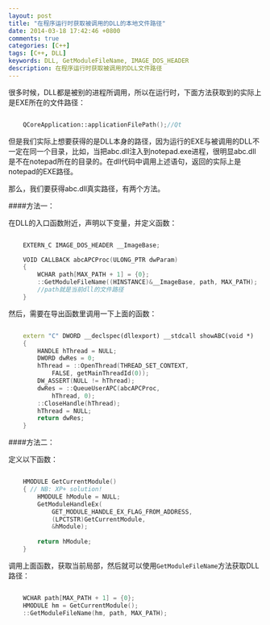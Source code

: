```yaml
---
layout: post
title: "在程序运行时获取被调用的DLL的本地文件路径"
date: 2014-03-18 17:42:46 +0800
comments: true
categories: [C++]
tags: [C++, DLL]
keywords: DLL, GetModuleFileName, IMAGE_DOS_HEADER
description: 在程序运行时获取被调用的DLL文件路径
---
```


很多时候，DLL都是被别的进程所调用，所以在运行时，下面方法获取到的实际上是EXE所在的文件路径：

``` c++

	QCoreApplication::applicationFilePath();//Qt
```

但是我们实际上想要获得的是DLL本身的路径，因为运行的EXE与被调用的DLL不一定在同一个目录，比如，当把abc.dll注入到notepad.exe进程，很明显abc.dll是不在notepad所在的目录的。在dll代码中调用上述语句，返回的实际上是notepad的EXE路径。

那么，我们要获得abc.dll真实路径，有两个方法。

<!--more-->

####方法一：

在DLL的入口函数附近，声明以下变量，并定义函数：

``` c++

	EXTERN_C IMAGE_DOS_HEADER __ImageBase;	VOID CALLBACK abcAPCProc(ULONG_PTR dwParam)	{    	WCHAR path[MAX_PATH + 1] = {0};    	::GetModuleFileName((HINSTANCE)&__ImageBase, path, MAX_PATH);		//path就是当前dll的文件路径	}
```

然后，需要在导出函数里调用一下上面的函数：

``` c++

	extern "C" DWORD __declspec(dllexport) __stdcall showABC(void *)	{	    HANDLE hThread = NULL;	    DWORD dwRes = 0;	    hThread = ::OpenThread(THREAD_SET_CONTEXT,	        FALSE, getMainThreadId(0));	    DW_ASSERT(NULL != hThread);	    dwRes = ::QueueUserAPC(abcAPCProc, 	        hThread, 0);	    ::CloseHandle(hThread);	    hThread = NULL;	    return dwRes;	}
```

####方法二：

定义以下函数：

``` c++

	HMODULE GetCurrentModule()	{ // NB: XP+ solution!		HMODULE hModule = NULL;		GetModuleHandleEx(			GET_MODULE_HANDLE_EX_FLAG_FROM_ADDRESS,			(LPCTSTR)GetCurrentModule,			&hModule);			return hModule;	}
```

调用上面函数，获取当前局部，然后就可以使用`GetModuleFileName`方法获取DLL路径：

``` c++

	WCHAR path[MAX_PATH + 1] = {0};	HMODULE hm = GetCurrentModule();	::GetModuleFileName(hm, path, MAX_PATH);

```